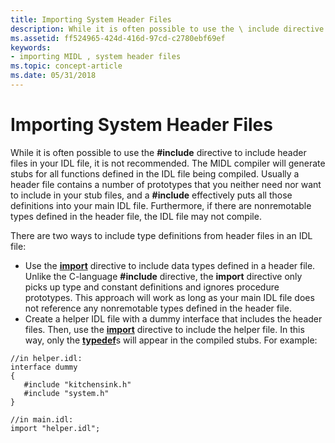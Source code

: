 ```yaml
---
title: Importing System Header Files
description: While it is often possible to use the \ include directive to include header files in your IDL file, it is not recommended.
ms.assetid: ff524965-424d-416d-97cd-c2780ebf69ef
keywords:
- importing MIDL , system header files
ms.topic: concept-article
ms.date: 05/31/2018
---
```


# Importing System Header Files

While it is often possible to use the **\#include** directive to include header files in your IDL file, it is not recommended. The MIDL compiler will generate stubs for all functions defined in the IDL file being compiled. Usually a header file contains a number of prototypes that you neither need nor want to include in your stub files, and a **\#include** effectively puts all those definitions into your main IDL file. Furthermore, if there are nonremotable types defined in the header file, the IDL file may not compile.

There are two ways to include type definitions from header files in an IDL file:

-   Use the [**import**](import.md) directive to include data types defined in a header file. Unlike the C-language **\#include** directive, the **import** directive only picks up type and constant definitions and ignores procedure prototypes. This approach will work as long as your main IDL file does not reference any nonremotable types defined in the header file.
-   Create a helper IDL file with a dummy interface that includes the header files. Then, use the [**import**](import.md) directive to include the helper file. In this way, only the [**typedef**](typedef.md)s will appear in the compiled stubs. For example:

```syntax
//in helper.idl:
interface dummy
{ 
   #include "kitchensink.h"
   #include "system.h"
}

//in main.idl:
import "helper.idl";
```
